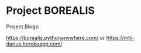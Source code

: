 # Project BOREALIS
 
Project Blogs:

https://borealis.pythonanywhere.com/
or
https://mtii-darius.herokuapp.com/